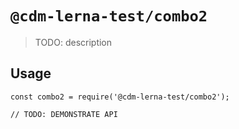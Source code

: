 # `@cdm-lerna-test/combo2`

> TODO: description

## Usage

```
const combo2 = require('@cdm-lerna-test/combo2');

// TODO: DEMONSTRATE API
```
